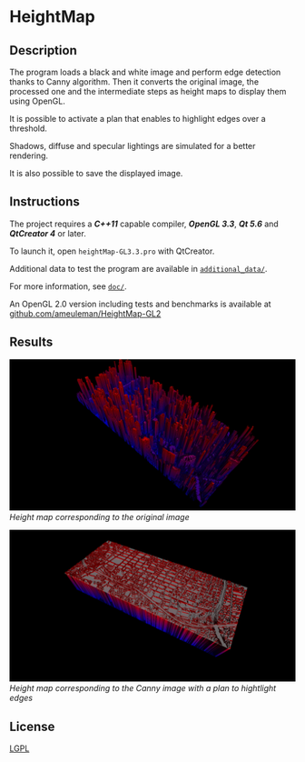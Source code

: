 # HeightMap

## Description
The program loads a black and white image and perform edge detection thanks to Canny algorithm. Then it converts the original image, the processed one and the intermediate steps as height maps to display them using OpenGL. 

It is possible to activate a plan that enables to highlight edges over a threshold. 

Shadows, diffuse and specular lightings are simulated for a better rendering.

It is also possible to save the displayed image.

## Instructions
The project requires a ***C++11*** capable compiler, ***OpenGL 3.3***, ***Qt 5.6*** and ***QtCreator 4*** or later.

To launch it, open `heightMap-GL3.3.pro` with QtCreator.

Additional data to test the program are available in [`additional_data/`](additional_data/).

For more information, see [`doc/`](doc/).

An OpenGL 2.0 version including tests and benchmarks is available at [github.com/ameuleman/HeightMap-GL2](https://github.com/ameuleman/HeightMap-GL2)

## Results
![raw](/results/city_raw.png)
*Height map corresponding to the original image*

![Canny](/results/city_canny.png)
*Height map corresponding to the Canny image with a plan to hightlight edges*

## License

[LGPL](http://www.gnu.org/licenses/licenses.en.html)
